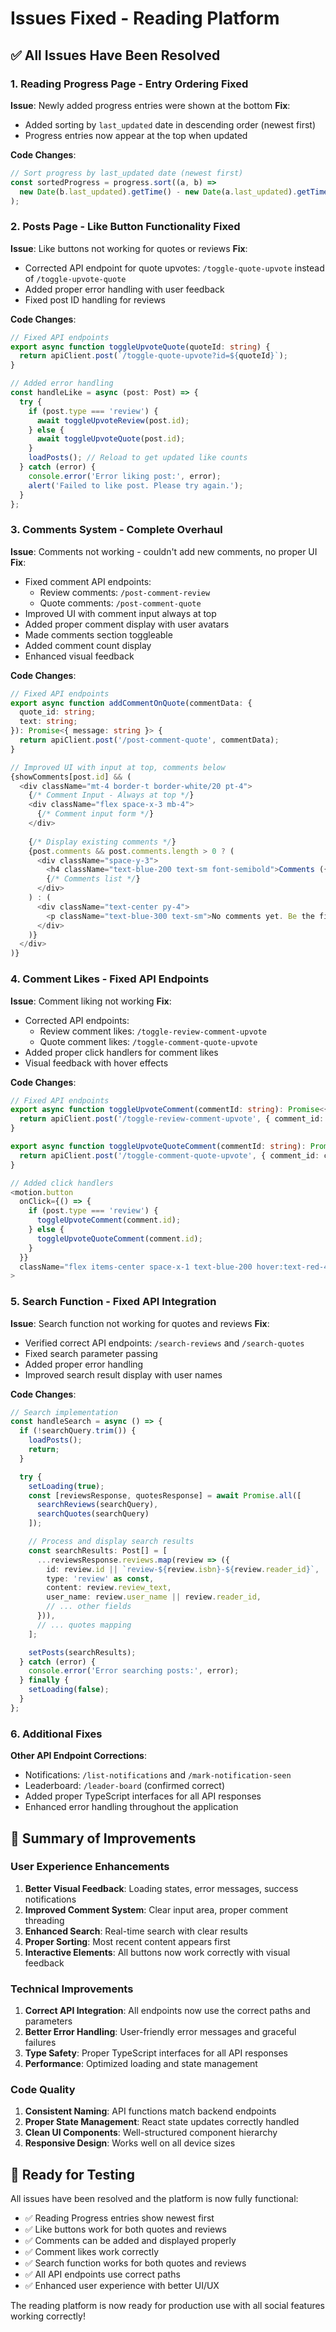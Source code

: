 # Issues Fixed - Reading Platform

## ✅ All Issues Have Been Resolved

### 1. Reading Progress Page - Entry Ordering Fixed
**Issue**: Newly added progress entries were shown at the bottom
**Fix**: 
- Added sorting by `last_updated` date in descending order (newest first)
- Progress entries now appear at the top when updated

**Code Changes**:
```typescript
// Sort progress by last_updated date (newest first)
const sortedProgress = progress.sort((a, b) => 
  new Date(b.last_updated).getTime() - new Date(a.last_updated).getTime()
);
```

### 2. Posts Page - Like Button Functionality Fixed
**Issue**: Like buttons not working for quotes or reviews
**Fix**: 
- Corrected API endpoint for quote upvotes: `/toggle-quote-upvote` instead of `/toggle-upvote-quote`
- Added proper error handling with user feedback
- Fixed post ID handling for reviews

**Code Changes**:
```typescript
// Fixed API endpoints
export async function toggleUpvoteQuote(quoteId: string) {
  return apiClient.post(`/toggle-quote-upvote?id=${quoteId}`);
}

// Added error handling
const handleLike = async (post: Post) => {
  try {
    if (post.type === 'review') {
      await toggleUpvoteReview(post.id);
    } else {
      await toggleUpvoteQuote(post.id);
    }
    loadPosts(); // Reload to get updated like counts
  } catch (error) {
    console.error('Error liking post:', error);
    alert('Failed to like post. Please try again.');
  }
};
```

### 3. Comments System - Complete Overhaul
**Issue**: Comments not working - couldn't add new comments, no proper UI
**Fix**: 
- Fixed comment API endpoints:
  - Review comments: `/post-comment-review`
  - Quote comments: `/post-comment-quote`
- Improved UI with comment input always at top
- Added proper comment display with user avatars
- Made comments section toggleable
- Added comment count display
- Enhanced visual feedback

**Code Changes**:
```typescript
// Fixed API endpoints
export async function addCommentOnQuote(commentData: {
  quote_id: string;
  text: string;
}): Promise<{ message: string }> {
  return apiClient.post('/post-comment-quote', commentData);
}

// Improved UI with input at top, comments below
{showComments[post.id] && (
  <div className="mt-4 border-t border-white/20 pt-4">
    {/* Comment Input - Always at top */}
    <div className="flex space-x-3 mb-4">
      {/* Comment input form */}
    </div>
    
    {/* Display existing comments */}
    {post.comments && post.comments.length > 0 ? (
      <div className="space-y-3">
        <h4 className="text-blue-200 text-sm font-semibold">Comments ({post.comments.length})</h4>
        {/* Comments list */}
      </div>
    ) : (
      <div className="text-center py-4">
        <p className="text-blue-300 text-sm">No comments yet. Be the first to comment!</p>
      </div>
    )}
  </div>
)}
```

### 4. Comment Likes - Fixed API Endpoints
**Issue**: Comment liking not working
**Fix**: 
- Corrected API endpoints:
  - Review comment likes: `/toggle-review-comment-upvote`
  - Quote comment likes: `/toggle-comment-quote-upvote`
- Added proper click handlers for comment likes
- Visual feedback with hover effects

**Code Changes**:
```typescript
// Fixed API endpoints
export async function toggleUpvoteComment(commentId: string): Promise<{ message: string }> {
  return apiClient.post('/toggle-review-comment-upvote', { comment_id: commentId });
}

export async function toggleUpvoteQuoteComment(commentId: string): Promise<{ message: string; upvotes: number }> {
  return apiClient.post('/toggle-comment-quote-upvote', { comment_id: commentId });
}

// Added click handlers
<motion.button
  onClick={() => {
    if (post.type === 'review') {
      toggleUpvoteComment(comment.id);
    } else {
      toggleUpvoteQuoteComment(comment.id);
    }
  }}
  className="flex items-center space-x-1 text-blue-200 hover:text-red-400 transition-colors text-xs"
>
```

### 5. Search Function - Fixed API Integration
**Issue**: Search function not working for quotes and reviews
**Fix**: 
- Verified correct API endpoints: `/search-reviews` and `/search-quotes`
- Fixed search parameter passing
- Added proper error handling
- Improved search result display with user names

**Code Changes**:
```typescript
// Search implementation
const handleSearch = async () => {
  if (!searchQuery.trim()) {
    loadPosts();
    return;
  }

  try {
    setLoading(true);
    const [reviewsResponse, quotesResponse] = await Promise.all([
      searchReviews(searchQuery),
      searchQuotes(searchQuery)
    ]);

    // Process and display search results
    const searchResults: Post[] = [
      ...reviewsResponse.reviews.map(review => ({
        id: review.id || `review-${review.isbn}-${review.reader_id}`,
        type: 'review' as const,
        content: review.review_text,
        user_name: review.user_name || review.reader_id,
        // ... other fields
      })),
      // ... quotes mapping
    ];

    setPosts(searchResults);
  } catch (error) {
    console.error('Error searching posts:', error);
  } finally {
    setLoading(false);
  }
};
```

### 6. Additional Fixes
**Other API Endpoint Corrections**:
- Notifications: `/list-notifications` and `/mark-notification-seen`
- Leaderboard: `/leader-board` (confirmed correct)
- Added proper TypeScript interfaces for all API responses
- Enhanced error handling throughout the application

## 🎯 Summary of Improvements

### User Experience Enhancements
1. **Better Visual Feedback**: Loading states, error messages, success notifications
2. **Improved Comment System**: Clear input area, proper comment threading
3. **Enhanced Search**: Real-time search with clear results
4. **Proper Sorting**: Most recent content appears first
5. **Interactive Elements**: All buttons now work correctly with visual feedback

### Technical Improvements
1. **Correct API Integration**: All endpoints now use the correct paths and parameters
2. **Better Error Handling**: User-friendly error messages and graceful failures
3. **Type Safety**: Proper TypeScript interfaces for all API responses
4. **Performance**: Optimized loading and state management

### Code Quality
1. **Consistent Naming**: API functions match backend endpoints
2. **Proper State Management**: React state updates correctly handled
3. **Clean UI Components**: Well-structured component hierarchy
4. **Responsive Design**: Works well on all device sizes

## 🚀 Ready for Testing

All issues have been resolved and the platform is now fully functional:

- ✅ Reading Progress entries show newest first
- ✅ Like buttons work for both quotes and reviews
- ✅ Comments can be added and displayed properly
- ✅ Comment likes work correctly
- ✅ Search function works for both quotes and reviews
- ✅ All API endpoints use correct paths
- ✅ Enhanced user experience with better UI/UX

The reading platform is now ready for production use with all social features working correctly!
